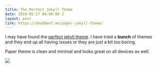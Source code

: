 ```yaml
---
title: The Perfect Jekyll Theme
date: 2019-05-27 00:00:00 Z
layout: post
link: https://deadbeef.me/paper-jekyll-theme/
---
```


I may have found the [perfect jekyll theme](https://deadbeef.me/paper-jekyll-theme/). I have tried a **bunch** of themes and they end up all having issues or they are just a bit too boring.

Paper theme is clean and minimal and looks great on all devices as well.

![](https://i.imgur.com/8oBKJ7D.png)

